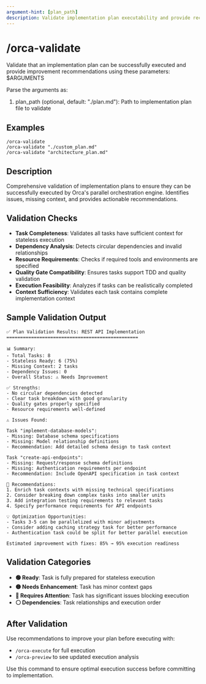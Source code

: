 ```yaml
---
argument-hint: [plan_path]
description: Validate implementation plan executability and provide recommendations
---
```


# /orca-validate

Validate that an implementation plan can be successfully executed and provide improvement recommendations using these parameters: $ARGUMENTS

Parse the arguments as:
1. plan_path (optional, default: "./plan.md"): Path to implementation plan file to validate

## Examples
```
/orca-validate
/orca-validate "./custom_plan.md"
/orca-validate "architecture_plan.md"
```

## Description
Comprehensive validation of implementation plans to ensure they can be successfully executed by Orca's parallel orchestration engine. Identifies issues, missing context, and provides actionable recommendations.

## Validation Checks
- **Task Completeness**: Validates all tasks have sufficient context for stateless execution
- **Dependency Analysis**: Detects circular dependencies and invalid relationships
- **Resource Requirements**: Checks if required tools and environments are specified
- **Quality Gate Compatibility**: Ensures tasks support TDD and quality validation
- **Execution Feasibility**: Analyzes if tasks can be realistically completed
- **Context Sufficiency**: Validates each task contains complete implementation context

## Sample Validation Output
```
✅ Plan Validation Results: REST API Implementation
================================================

📊 Summary:
- Total Tasks: 8
- Stateless Ready: 6 (75%)
- Missing Context: 2 tasks
- Dependency Issues: 0
- Overall Status: ⚠️ Needs Improvement

✅ Strengths:
- No circular dependencies detected
- Clear task breakdown with good granularity
- Quality gates properly specified
- Resource requirements well-defined

⚠️ Issues Found:

Task "implement-database-models":
- Missing: Database schema specifications
- Missing: Model relationship definitions
- Recommendation: Add detailed schema design to task context

Task "create-api-endpoints":
- Missing: Request/response schema definitions
- Missing: Authentication requirements per endpoint
- Recommendation: Include OpenAPI specification in task context

🚀 Recommendations:
1. Enrich task contexts with missing technical specifications
2. Consider breaking down complex tasks into smaller units
3. Add integration testing requirements to relevant tasks
4. Specify performance requirements for API endpoints

💡 Optimization Opportunities:
- Tasks 3-5 can be parallelized with minor adjustments
- Consider adding caching strategy task for better performance
- Authentication task could be split for better parallel execution

Estimated improvement with fixes: 85% → 95% execution readiness
```

## Validation Categories
- **🟢 Ready**: Task is fully prepared for stateless execution
- **🟡 Needs Enhancement**: Task has minor context gaps
- **🔴 Requires Attention**: Task has significant issues blocking execution
- **⚪ Dependencies**: Task relationships and execution order

## After Validation
Use recommendations to improve your plan before executing with:
- `/orca-execute` for full execution
- `/orca-preview` to see updated execution analysis

Use this command to ensure optimal execution success before committing to implementation.